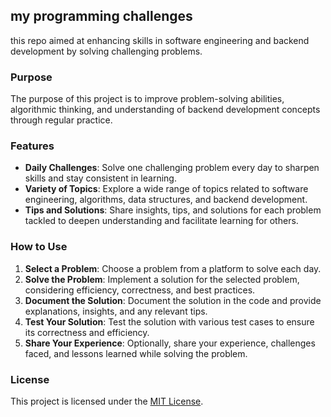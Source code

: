 ## my programming challenges 

this repo aimed at enhancing skills in software engineering and backend development by solving challenging problems.

### Purpose
The purpose of this project is to improve problem-solving abilities, algorithmic thinking, and understanding of backend development concepts through regular practice.

### Features
- **Daily Challenges**: Solve one challenging problem every day to sharpen skills and stay consistent in learning.
- **Variety of Topics**: Explore a wide range of topics related to software engineering, algorithms, data structures, and backend development.
- **Tips and Solutions**: Share insights, tips, and solutions for each problem tackled to deepen understanding and facilitate learning for others.

### How to Use
1. **Select a Problem**: Choose a problem from a platform to solve each day.
2. **Solve the Problem**: Implement a solution for the selected problem, considering efficiency, correctness, and best practices.
3. **Document the Solution**: Document the solution in the code and provide explanations, insights, and any relevant tips.
4. **Test Your Solution**: Test the solution with various test cases to ensure its correctness and efficiency.
5. **Share Your Experience**: Optionally, share your experience, challenges faced, and lessons learned while solving the problem.

### License
This project is licensed under the [MIT License](LICENSE).


